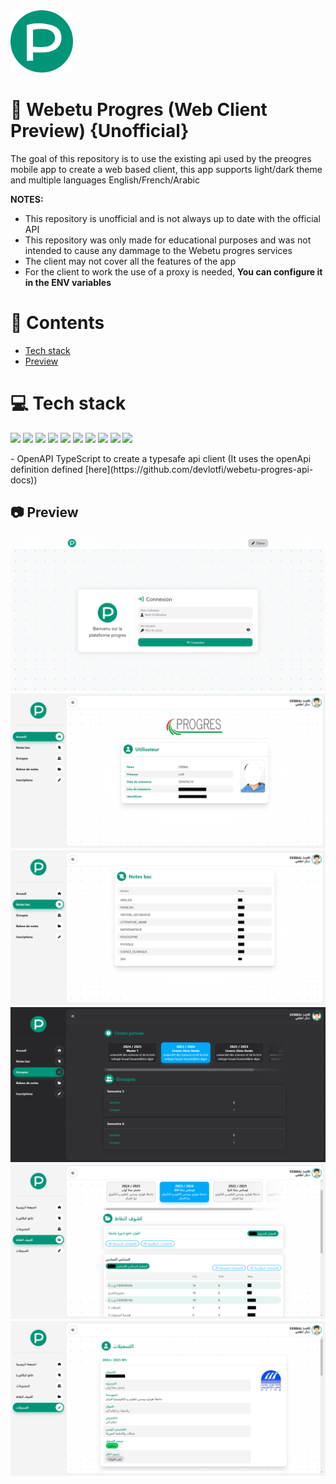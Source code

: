 <img height="100px" width="100px" src="https://github.com/devlotfi/webetu-progres-web-client/blob/main/github-assets/logo.svg">

# 📜 Webetu Progres (Web Client Preview) {Unofficial}

The goal of this repository is to use the existing api used by the preogres mobile app to create a web based client, this app supports light/dark theme and multiple languages English/French/Arabic

**NOTES:**

- This repository is unofficial and is not always up to date with the official API
- This repository was only made for educational purposes and was not intended to cause any dammage to the Webetu progres services
- The client may not cover all the features of the app
- For the client to work the use of a proxy is needed, **You can configure it in the ENV variables**

# 📌 Contents

- [Tech stack](#-tech-stack)
- [Preview](#-preview)

# 💻 Tech stack

<p float="left">
  <img height="50px" src="https://devlotfi.github.io/stack-icons/icons/html.svg">
  <img height="50px" src="https://devlotfi.github.io/stack-icons/icons/css.svg">
  <img height="50px" src="https://devlotfi.github.io/stack-icons/icons/ts.svg">
  <img height="50px" src="https://devlotfi.github.io/stack-icons/icons/tailwind.svg">
  <img height="50px" src="https://devlotfi.github.io/stack-icons/icons/react.svg">
  <img height="50px" src="https://devlotfi.github.io/stack-icons/icons/fontawesome.svg">
  <img height="50px" src="https://devlotfi.github.io/stack-icons/icons/nextui.svg">
  <img height="50px" src="https://devlotfi.github.io/stack-icons/icons/reactquery.svg">
  <img height="50px" src="https://devlotfi.github.io/stack-icons/icons/react-router.svg">
  <img height="50px" src="https://devlotfi.github.io/stack-icons/icons/vite.svg">
</p>
- OpenAPI TypeScript to create a typesafe api client (It uses the openApi definition defined [here](https://github.com/devlotfi/webetu-progres-api-docs))

## 📷 Preview

<img src="https://github.com/devlotfi/webetu-progres-web-client/blob/main/github-assets/preview-1.png">
<img src="https://github.com/devlotfi/webetu-progres-web-client/blob/main/github-assets/preview-2.png">
<img src="https://github.com/devlotfi/webetu-progres-web-client/blob/main/github-assets/preview-3.png">
<img src="https://github.com/devlotfi/webetu-progres-web-client/blob/main/github-assets/preview-4.png">
<img src="https://github.com/devlotfi/webetu-progres-web-client/blob/main/github-assets/preview-5.png">
<img src="https://github.com/devlotfi/webetu-progres-web-client/blob/main/github-assets/preview-6.png">
